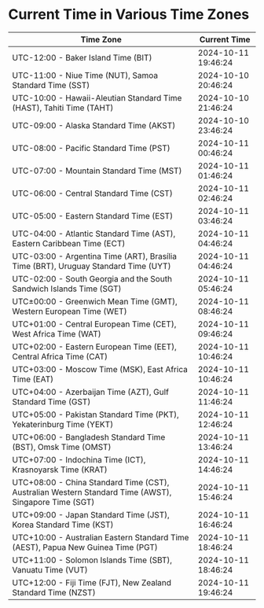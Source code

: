# Current Time in Various Time Zones

| Time Zone | Current Time |
|-----------|--------------|
| UTC-12:00 - Baker Island Time (BIT) | 2024-10-11 19:46:24 |
| UTC-11:00 - Niue Time (NUT), Samoa Standard Time (SST) | 2024-10-10 20:46:24 |
| UTC-10:00 - Hawaii-Aleutian Standard Time (HAST), Tahiti Time (TAHT) | 2024-10-10 21:46:24 |
| UTC-09:00 - Alaska Standard Time (AKST) | 2024-10-10 23:46:24 |
| UTC-08:00 - Pacific Standard Time (PST) | 2024-10-11 00:46:24 |
| UTC-07:00 - Mountain Standard Time (MST) | 2024-10-11 01:46:24 |
| UTC-06:00 - Central Standard Time (CST) | 2024-10-11 02:46:24 |
| UTC-05:00 - Eastern Standard Time (EST) | 2024-10-11 03:46:24 |
| UTC-04:00 - Atlantic Standard Time (AST), Eastern Caribbean Time (ECT) | 2024-10-11 04:46:24 |
| UTC-03:00 - Argentina Time (ART), Brasília Time (BRT), Uruguay Standard Time (UYT) | 2024-10-11 04:46:24 |
| UTC-02:00 - South Georgia and the South Sandwich Islands Time (SGT) | 2024-10-11 05:46:24 |
| UTC±00:00 - Greenwich Mean Time (GMT), Western European Time (WET) | 2024-10-11 08:46:24 |
| UTC+01:00 - Central European Time (CET), West Africa Time (WAT) | 2024-10-11 09:46:24 |
| UTC+02:00 - Eastern European Time (EET), Central Africa Time (CAT) | 2024-10-11 10:46:24 |
| UTC+03:00 - Moscow Time (MSK), East Africa Time (EAT) | 2024-10-11 10:46:24 |
| UTC+04:00 - Azerbaijan Time (AZT), Gulf Standard Time (GST) | 2024-10-11 11:46:24 |
| UTC+05:00 - Pakistan Standard Time (PKT), Yekaterinburg Time (YEKT) | 2024-10-11 12:46:24 |
| UTC+06:00 - Bangladesh Standard Time (BST), Omsk Time (OMST) | 2024-10-11 13:46:24 |
| UTC+07:00 - Indochina Time (ICT), Krasnoyarsk Time (KRAT) | 2024-10-11 14:46:24 |
| UTC+08:00 - China Standard Time (CST), Australian Western Standard Time (AWST), Singapore Time (SGT) | 2024-10-11 15:46:24 |
| UTC+09:00 - Japan Standard Time (JST), Korea Standard Time (KST) | 2024-10-11 16:46:24 |
| UTC+10:00 - Australian Eastern Standard Time (AEST), Papua New Guinea Time (PGT) | 2024-10-11 18:46:24 |
| UTC+11:00 - Solomon Islands Time (SBT), Vanuatu Time (VUT) | 2024-10-11 18:46:24 |
| UTC+12:00 - Fiji Time (FJT), New Zealand Standard Time (NZST) | 2024-10-11 19:46:24 |
